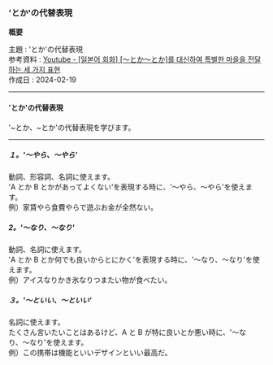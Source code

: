 ### 'とか'の代替表現

**概要**

主題 : 'とか'の代替表現<br>
参考資料 : [Youtube - [일본어 회화] [〜とか〜とか]를 대신하여 특별한 마을을 전달하는 세 가지 표현](https://youtu.be/QgzRg2rqLyY?si=WnapfogTs7A_S2g2)<br>
作成日 : 2024-02-19<br>

---

#### 'とか'の代替表現

'~とか、~とか'の代替表現を学びます。<br>

---

##### １。'〜やら、〜やら'

動詞、形容詞、名詞に使えます。<br>
'A とか B とかがあってよくない'を表現する時に、'〜やら、〜やら'を使えます。<br>
例）家賃やら食費やらで遊ぶお金が全然ない。<br>

##### 2。'〜なり、〜なり'

動詞、名詞に使えます。<br>
'A とか B とか何でも良いからとにかく'を表現する時に、'〜なり、〜なり'を使えます。<br>
例）アイスなりかき氷なりつまたい物が食べたい。<br>

##### ３。'〜といい、〜といい'

名詞に使えます。<br>
たくさん言いたいことはあるけど、A と B が特に良いとか悪い時に、'〜なり、〜なり'を使えます。<br>
例）この携帯は機能といいデザインといい最高だ。<br>
